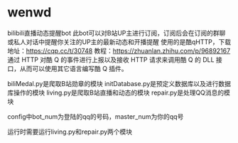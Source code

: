 # wenwd
bilibili直播动态提醒bot
此bot可以对B站UP主进行订阅，订阅后会在订阅的群聊或私人对话中提醒你关注的UP主的最新动态和开播提醒
使用的是酷qHTTP，下载地址：https://cqp.cc/t/30748
教程：https://zhuanlan.zhihu.com/p/96892167
通过 HTTP 对酷 Q 的事件进行上报以及接收 HTTP 请求来调用酷 Q 的 DLL 接口，从而可以使用其它语言编写酷 Q 插件。

biliMedal.py是爬取B站勋章的模块
initDatabase.py是预定义数据库以及进行数据库操作的模块
living.py是爬取B站直播和动态的模块
repair.py是处理QQ消息的模块

config中bot_num为登陆的qq的号码，master_num为你的qq号

运行时需要运行living.py和repair.py两个模块
